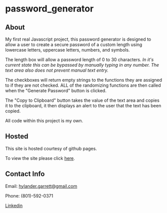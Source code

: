 # password_generator

## About
My first real Javascript project, this password generator is designed to allow a user to create a secure password of a custom length using lowercase letters, uppercase letters, numbers, and symbols. 

The length box will allow a password length of 0 to 30 characters. *In it's current state this can be bypassed by manually typing in any number. The text area also does not prevent manual text entry.*

The checkboxes will return empty strings to the functions they are assigned to if they are not checked. ALL of the randomizing functions are then called when the "Generate Password" button is clicked. 

The "Copy to Clipboard" button takes the value of the text area and copies it to the clipboard, it then displays an alert to the user that the text has been copied. 

All code within this project is my own.

## Hosted

This site is hosted courtesy of github pages.

To view the site please click [here](https://meta-byte.github.io/password_generator).

## Contact Info

Email: hylander.garrett@gmail.com

Phone: (801)-592-0371

[Linkedin](https://www.linkedin.com/in/garrett-h-859007a0/)